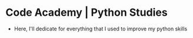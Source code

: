 # Code Academy | Python Studies
- Here, I'll dedicate for everything that I used to improve my python skills
